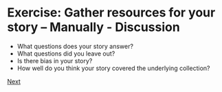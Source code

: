 # Exercise: Gather resources for your story – Manually - Discussion

* What questions does your story answer?
* What questions did you leave out?
* Is there bias in your story?
* How well do you think your story covered the underlying collection?

[Next](exercise-automatically-generating-story-resources.md)
